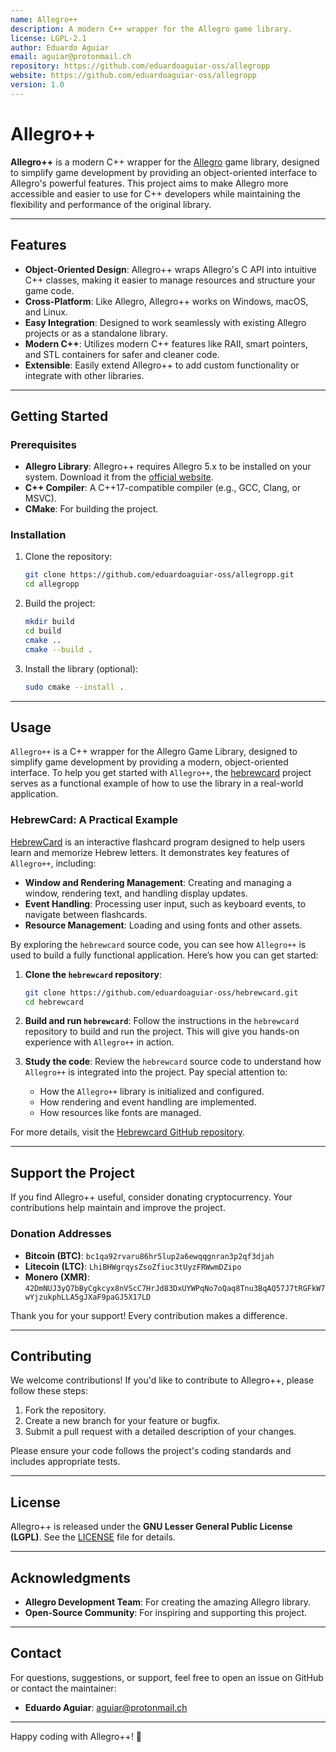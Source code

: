 ```yaml
---
name: Allegro++
description: A modern C++ wrapper for the Allegro game library.
license: LGPL-2.1
author: Eduardo Aguiar
email: aguiar@protonmail.ch
repository: https://github.com/eduardoaguiar-oss/allegropp
website: https://github.com/eduardoaguiar-oss/allegropp
version: 1.0
---
```


# Allegro++

**Allegro++** is a modern C++ wrapper for the [Allegro](https://liballeg.org/) game library, designed to simplify game development by providing an object-oriented interface to Allegro's powerful features. This project aims to make Allegro more accessible and easier to use for C++ developers while maintaining the flexibility and performance of the original library.

---

## Features

- **Object-Oriented Design**: Allegro++ wraps Allegro's C API into intuitive C++ classes, making it easier to manage resources and structure your game code.
- **Cross-Platform**: Like Allegro, Allegro++ works on Windows, macOS, and Linux.
- **Easy Integration**: Designed to work seamlessly with existing Allegro projects or as a standalone library.
- **Modern C++**: Utilizes modern C++ features like RAII, smart pointers, and STL containers for safer and cleaner code.
- **Extensible**: Easily extend Allegro++ to add custom functionality or integrate with other libraries.

---

## Getting Started

### Prerequisites

- **Allegro Library**: Allegro++ requires Allegro 5.x to be installed on your system. Download it from the [official website](https://liballeg.org/).
- **C++ Compiler**: A C++17-compatible compiler (e.g., GCC, Clang, or MSVC).
- **CMake**: For building the project.

### Installation

1. Clone the repository:

   ```bash
   git clone https://github.com/eduardoaguiar-oss/allegropp.git
   cd allegropp
   ```

2. Build the project:

   ```bash
   mkdir build
   cd build
   cmake ..
   cmake --build .
   ```

3. Install the library (optional):

   ```bash
   sudo cmake --install .
   ```

---

## Usage

`Allegro++` is a C++ wrapper for the Allegro Game Library, designed to simplify game development by providing a modern, object-oriented interface. To help you get started with `Allegro++`, the [hebrewcard](https://github.com/eduardoaguiar-oss/hebrewcard) project serves as a functional example of how to use the library in a real-world application.

### HebrewCard: A Practical Example
[HebrewCard](https://github.com/eduardoaguiar-oss/hebrewcard) is an interactive flashcard program designed to help users learn and memorize Hebrew letters. It demonstrates key features of `Allegro++`, including:

- **Window and Rendering Management**: Creating and managing a window, rendering text, and handling display updates.
- **Event Handling**: Processing user input, such as keyboard events, to navigate between flashcards.
- **Resource Management**: Loading and using fonts and other assets.

By exploring the `hebrewcard` source code, you can see how `Allegro++` is used to build a fully functional application. Here’s how you can get started:

1. **Clone the `hebrewcard` repository**:

   ```bash
   git clone https://github.com/eduardoaguiar-oss/hebrewcard.git
   cd hebrewcard
   ```

2. **Build and run `hebrewcard`**:
   Follow the instructions in the `hebrewcard` repository to build and run the project. This will give you hands-on experience with `Allegro++` in action.

3. **Study the code**:
   Review the `hebrewcard` source code to understand how `Allegro++` is integrated into the project. Pay special attention to:
   - How the `Allegro++` library is initialized and configured.
   - How rendering and event handling are implemented.
   - How resources like fonts are managed.

For more details, visit the [Hebrewcard GitHub repository](https://github.com/eduardoaguiar-oss/hebrewcard).

---

## Support the Project

If you find Allegro++ useful, consider donating cryptocurrency. Your contributions help maintain and improve the project.

### Donation Addresses
- **Bitcoin (BTC)**: `bc1qa92rvaru86hr5lup2a6ewqqgnran3p2qf3djah`
- **Litecoin (LTC)**: `LhiBHWgrqysZsoZfiuc3tUyzFRWwmDZipo`
- **Monero (XMR)**: `42DmNUJ3yQ7bByCgkcyx8nVScC7HrJd83DxUYWPqNo7oQaq8Tnu3BqAQ57J7tRGFkW7wYjzukphLLA5gJXaF9paGJ5X17LD`

Thank you for your support! Every contribution makes a difference.

---

## Contributing

We welcome contributions! If you'd like to contribute to Allegro++, please follow these steps:

1. Fork the repository.
2. Create a new branch for your feature or bugfix.
3. Submit a pull request with a detailed description of your changes.

Please ensure your code follows the project's coding standards and includes appropriate tests.

---

## License

Allegro++ is released under the **GNU Lesser General Public License (LGPL)**. See the [LICENSE](LICENSE) file for details.

---

## Acknowledgments

- **Allegro Development Team**: For creating the amazing Allegro library.
- **Open-Source Community**: For inspiring and supporting this project.

---

## Contact

For questions, suggestions, or support, feel free to open an issue on GitHub or contact the maintainer:

- **Eduardo Aguiar**: [aguiar@protonmail.ch](mailto:aguiar@protonmail.ch)

---

Happy coding with Allegro++! 🚀
